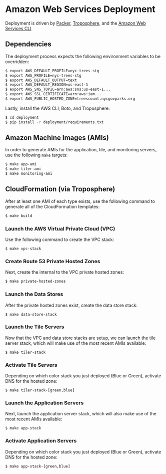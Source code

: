 # Amazon Web Services Deployment

Deployment is driven by [Packer](https://www.packer.io), [Troposphere](https://github.com/cloudtools/troposphere), and the [Amazon Web Services CLI](http://aws.amazon.com/cli/).

## Dependencies

The deployment process expects the following environment variables to be overridden:

```bash
$ export AWS_DEFAULT_PROFILE=nyc-trees-stg
$ export AWS_PROFILE=nyc-trees-stg
$ export AWS_DEFAULT_OUTPUT=text
$ export AWS_DEFAULT_REGION=us-east-1
$ export AWS_SNS_TOPIC=arn:aws:sns:us-east-1...
$ export AWS_SSL_CERTIFICATE=arn:aws:iam...
$ export AWS_PUBLIC_HOSTED_ZONE=treescount.nycgovparks.org
```

Lastly, install the AWS CLI, Boto, and Troposphere:

```bash
$ cd deployment
$ pip install -r deployment/requirements.txt
```

## Amazon Machine Images (AMIs)

In order to generate AMIs for the application, tile, and monitoring servers, use the following `make` targets:

```bash
$ make app-ami
$ make tiler-ami
$ make monitoring-ami
```

## CloudFormation (via Troposphere)

After at least one AMI of each type exists, use the following command to generate all of the CloudFormation templates:

```bash
$ make build
```

### Launch the AWS Virtual Private Cloud (VPC)

Use the following command to create the VPC stack:

```
$ make vpc-stack
```

### Create Route 53 Private Hosted Zones

Next, create the internal to the VPC private hosted zones:

```bash
$ make private-hosted-zones
```

### Launch the Data Stores

After the private hosted zones exist, create the data store stack:

```
$ make data-store-stack
```

### Launch the Tile Servers

Now that the VPC and data store stacks are setup, we can launch the tile server stack, which will make use of the most recent AMIs available:

```
$ make tiler-stack
```

### Activate Tile Servers

Depending on which color stack you just deployed (Blue or Green), activate DNS for the hosted zone:

```
$ make tiler-stack-[green,blue]
```

### Launch the Application Servers

Next, launch the application server stack, which will also make use of the most recent AMIs available:

```
$ make app-stack
```

### Activate Application Servers

Depending on which color stack you just deployed (Blue or Green), activate DNS for the hosted zone:

```
$ make app-stack-[green,blue]
```
